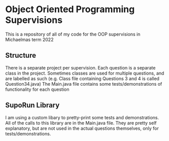 # Object Oriented Programming Supervisions

This is a repository of all of my code for the OOP supervisions in Michaelmas term 2022

## Structure
There is a separate project per supervision.
Each question is a separate class in the project. Sometimes classes are used for multiple questions, and are labelled as such
(e.g. Class file containing Questions 3 and 4 is called Question34.java)
The Main.java file contains some tests/demonstrations of functionality for each question

## SupoRun Library
I am using a custom libary to pretty-print some tests and demonstrations.
All of the calls to this library are in the Main.java file. They are pretty self explanatory, but are not used in the actual questions themselves, only for tests/demonstrations.